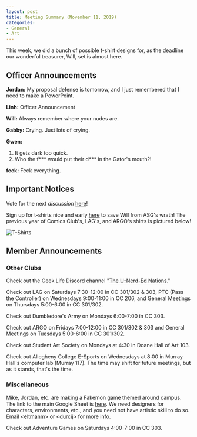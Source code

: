 ```yaml
---
layout: post
title: Meeting Summary (November 11, 2019)
categories:
- General
- Art
---
```


This week, we did a bunch of possible t-shirt designs for, as the deadline our wonderful treasurer, Will, set is almost here.

## Officer Announcements

**Jordan:**  My proposal defense is tomorrow, and I just remembered that I need to make a PowerPoint.

**Linh:**  Officer Announcement

**Will:**  Always remember where your nudes are.

**Gabby:**  Crying.  Just lots of crying.

**Gwen:**  

1. It gets dark too quick.
2. Who the f*** would put their d*** in the Gator's mouth?!

**feck:**  Feck everything.

## Important Notices

Vote for the next *discussion* [here](https://docs.google.com/forms/d/e/1FAIpQLSdzQChqCd-OxjwV_UZRvfnx03tkCcdnMxrHLx-gSBuveTG4pA/viewform?usp=sf_link)!

Sign up for t-shirts nice and early [here](https://docs.google.com/forms/d/e/1FAIpQLScV7z0UpsXuaAsZiq4vp2tpfcicbPbnC_3hbV_u2dTerl1bZQ/viewform) to save Will from ASG's wrath!  The previous year of Comics Club's, LAG's, and ARGO's shirts is pictured below!

![T-Shirts](../../../../../../images/blog/oldshirts.jpg)

## Member Announcements

### Other Clubs

Check out the Geek Life Discord channel "[The U-Nerd-Ed Nations](https://discord.gg/bKXT3FM)."

Check out LAG on Saturdays 7:30-12:00 in CC 301/302 & 303, PTC (Pass the Controller) on Wednesdays 9:00-11:00 in CC 206, and General Meetings on Thursdays 5:00-6:00 in CC 301/302.

Check out Dumbledore's Army on Mondays 6:00-7:00 in CC 303.

Check out ARGO on Fridays 7:00-12:00 in CC 301/302 & 303 and General Meetings on Tuesdays 5:00-6:00 in CC 301/302.

Check out Student Art Society on Mondays at 4:30 in Doane Hall of Art 103.

Check out Allegheny College E-Sports on Wednesdays at 8:00 in Murray Hall's computer lab (Murray 117).  The time may shift for future meetings, but as it stands, that's the time.

### Miscellaneous

Mike, Jordan, etc. are making a Fakemon game themed around campus.  The link to the main Google Sheet is [here](https://docs.google.com/spreadsheets/d/1mO_jn8xz4hN0sAEAv0LH6S_IHrX8TrWRkwoyjccBwHI/edit).  We need designers for characters, environments, etc., and you need not have artistic skill to do so.  Email <[eltmanm](mailto:eltmanm@allegheny.edu)> or <[durcij](mailto:durcij@allegheny.edu)> for more info.

Check out Adventure Games on Saturdays 4:00-7:00 in CC 303.

